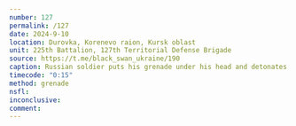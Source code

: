 ```yaml
---
number: 127
permalink: /127
date: 2024-9-10
location: Durovka, Korenevo raion, Kursk oblast
unit: 225th Battalion, 127th Territorial Defense Brigade
source: https://t.me/black_swan_ukraine/190
caption: Russian soldier puts his grenade under his head and detonates
timecode: "0:15"
method: grenade
nsfl: 
inconclusive:
comment: 
---
```

<script async src="https://telegram.org/js/telegram-widget.js?22" data-telegram-post="black_swan_ukraine/190" data-width="100%" data-userpic="false"></script>